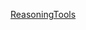 [ReasoningTools](https://github.com/agno-agi/agno/blob/main/cookbook/reasoning/tools/claude_reasoning_tools.py)
